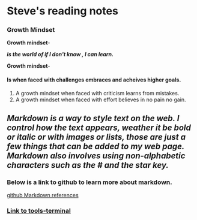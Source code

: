 # Steve's reading notes

### Growth Mindset

**Growth mindset**-
 
 ***is the world of if I don't know , I can learn.***

**Growth mindset**- 
#### Is when faced with challenges embraces and acheives higher goals.
1. A growth mindset when faced with criticism learns from mistakes.
1. A growth mindset when faced with effort believes in no pain no gain.

## ***Markdown is a way to style text on the web. I control how the text appears, weather it be bold or italic or with images or lists, those are just a few things that can be added to my web page. Markdown also involves using non-alphabetic characters such as the # and the star key.***
  
### Below is a link to github to learn more about markdown.
  [github Markdown references](https://docs.github.com/en/github/writing-on-github/basic-writing-and-formatting-syntax)
  
  ### [Link to tools-terminal](tools-terminal.md)




